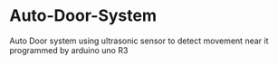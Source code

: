 # Auto-Door-System
Auto Door system using ultrasonic sensor to detect movement near it programmed by arduino uno R3

